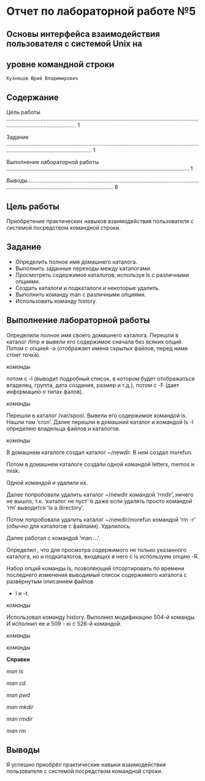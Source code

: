 # Отчет по лабораторной работе №5

## Основы интерфейса взаимодействия пользователя с системой Unix на

## уровне командной строки

```
Кузнецов Юрий Владимирович
```
## Содержание

Цель работы ......................................................................................................................................................................... 1

Задание ................................................................................................................................................................................... 1

Выполнение лабораторной работы ...................................................................................................................... 1

Выводы.................................................................................................................................................................................... 8

## Цель работы

Приобретение практических навыков взаимодействия пользователя с системой
посредством командной строки.

## Задание

- Определить полное имя домашнего каталога.
- Выполнить заданные переходы между каталогами.
- Просмотреть содержимое каталогов, используя ls с различными опциями.
- Создать каталоги и подкаталоги и некоторые удалить.
- Выполнить команду man с различными опциями.
- Использовать команду history.

## Выполнение лабораторной работы

Определили полное имя своего домашнего каталога. Перешли в каталог /tmp и вывели
его содержимое сначала без всяких опций. Потом с опцией -a (отображает имена
скрытых файлов, перед ними стоит точка).

_команды_

потом с -l (выводит подробный список, в котором будет отображаться владелец, группа,
дата создания, размер и т.д.), потом с -F (дает информацию о типах фалов).


_команды_

Перешли в каталог /var/spool. Вывели его содержимое командой ls. Нашли там ‘cron’.
Далее перешли в домашний каталог и командой ls -l определяю владельца файлов и
каталогов.

_команды_


В домашнем каталоге создал каталог ~/newdir. В нем создал morefun.

Потом в домашнем каталоге создали одной командой letters, memos и misk.

Одной командой и удалили их.

Далее попробовали удалить каталог ~/newdir командой ‘rmdir’, ничего не вышло, т.к.
‘каталог не пуст’ b даже если удалять просто командой ‘rm’ выводится ‘is a directory’.

Потом попробовали удалить каталог ~/newdir/morefun командой ‘rm -r’ (обычно для
каталогов с файлами). Удалилось.

Далее работал с командой ‘man ...’.

Определил , что для просмотра содержимого не только указанного каталога, но и
подкаталогов, входящих в него с ls используем опцию -R.

Набор опций команды ls, позволяющий отсортировать по времени последнего
изменения выводимый список содержимого каталога с развёрнутым описанием файлов

- l и -t.

_команды_

Использовал команду history. Выполнил модификацию 504-й команды. И исполнил ее и
509 - ю с 526-й командой.


_команды_

_команды_


**Справки**

_man ls_

_man cd_


_man pwd_

_man mkdir_


_man rmdir_

_man rm_


## Выводы

Я успешно приобрёл практические навыки взаимодействия пользователя с системой
посредством командной строки.
